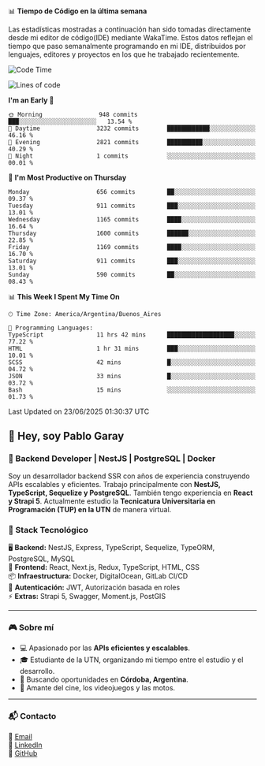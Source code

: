 📊 **Tiempo de Código en la última semana**

Las estadísticas mostradas a continuación han sido tomadas directamente desde mi editor de código(IDE) mediante WakaTime. Estos datos reflejan el tiempo que paso semanalmente programando en mi IDE, distribuidos por lenguajes, editores y proyectos en los que he trabajado recientemente.

<!--START_SECTION:waka-->
![Code Time](http://img.shields.io/badge/Code%20Time-274%20hrs%2047%20mins-blue)

![Lines of code](https://img.shields.io/badge/From%20Hello%20World%20I%27ve%20Written-9.8%20million%20lines%20of%20code-blue)

**I'm an Early 🐤** 

```text
🌞 Morning                948 commits         ███░░░░░░░░░░░░░░░░░░░░░░   13.54 % 
🌆 Daytime                3232 commits        ████████████░░░░░░░░░░░░░   46.16 % 
🌃 Evening                2821 commits        ██████████░░░░░░░░░░░░░░░   40.29 % 
🌙 Night                  1 commits           ░░░░░░░░░░░░░░░░░░░░░░░░░   00.01 % 
```
📅 **I'm Most Productive on Thursday** 

```text
Monday                   656 commits         ██░░░░░░░░░░░░░░░░░░░░░░░   09.37 % 
Tuesday                  911 commits         ███░░░░░░░░░░░░░░░░░░░░░░   13.01 % 
Wednesday                1165 commits        ████░░░░░░░░░░░░░░░░░░░░░   16.64 % 
Thursday                 1600 commits        ██████░░░░░░░░░░░░░░░░░░░   22.85 % 
Friday                   1169 commits        ████░░░░░░░░░░░░░░░░░░░░░   16.70 % 
Saturday                 911 commits         ███░░░░░░░░░░░░░░░░░░░░░░   13.01 % 
Sunday                   590 commits         ██░░░░░░░░░░░░░░░░░░░░░░░   08.43 % 
```


📊 **This Week I Spent My Time On** 

```text
🕑︎ Time Zone: America/Argentina/Buenos_Aires

💬 Programming Languages: 
TypeScript               11 hrs 42 mins      ███████████████████░░░░░░   77.22 % 
HTML                     1 hr 31 mins        ███░░░░░░░░░░░░░░░░░░░░░░   10.01 % 
SCSS                     42 mins             █░░░░░░░░░░░░░░░░░░░░░░░░   04.72 % 
JSON                     33 mins             █░░░░░░░░░░░░░░░░░░░░░░░░   03.72 % 
Bash                     15 mins             ░░░░░░░░░░░░░░░░░░░░░░░░░   01.73 % 
```


 Last Updated on 23/06/2025 01:30:37 UTC
<!--END_SECTION:waka-->

## 👾 Hey, soy Pablo Garay  
### 🚀 Backend Developer | NestJS | PostgreSQL | Docker

Soy un desarrollador backend SSR con años de experiencia construyendo APIs escalables y eficientes. Trabajo principalmente con **NestJS, TypeScript, Sequelize y PostgreSQL**. También tengo experiencia en **React y Strapi 5**. Actualmente estudio la **Tecnicatura Universitaria en Programación (TUP) en la UTN** de manera virtual.  

### 💾 Stack Tecnológico

🖥 **Backend:** NestJS, Express, TypeScript, Sequelize, TypeORM, PostgreSQL, MySQL  
🎨 **Frontend:** React, Next.js, Redux, TypeScript, HTML, CSS  
📦 **Infraestructura:** Docker, DigitalOcean, GitLab CI/CD  
🔐 **Autenticación:** JWT, Autorización basada en roles  
⚡ **Extras:** Strapi 5, Swagger, Moment.js, PostGIS  

---

### 🎮 Sobre mí

- 💻 Apasionado por las **APIs eficientes y escalables**.  
- 🎓 Estudiante de la UTN, organizando mi tiempo entre el estudio y el desarrollo.  
- 📍 Buscando oportunidades en **Córdoba, Argentina**.  
- 🎥 Amante del cine, los videojuegos y las motos.  

---

### 📬 Contacto
📧 [Email](mailto:pablo.garay.dev@gmail.com)  
🔗 [LinkedIn](https://www.linkedin.com/in/pablo-garay-dev/)  
🐙 [GitHub](https://github.com/814942)  
